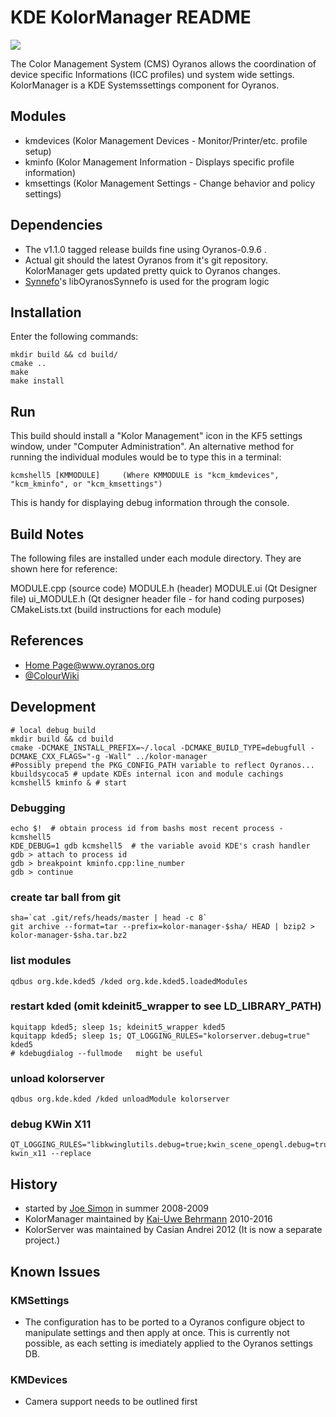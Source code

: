 # KDE KolorManager README

![](http://www.oyranos.org/images/oyranos_logo.svg)

The Color Management System (CMS) Oyranos allows the coordination of
device specific Informations (ICC profiles) und system wide settings.
KolorManager is a KDE Systemssettings component for Oyranos.

## Modules
* kmdevices (Kolor Management Devices - Monitor/Printer/etc. profile setup)
* kminfo (Kolor Management Information - Displays specific profile information)
* kmsettings (Kolor Management Settings - Change behavior and policy settings)

## Dependencies
* The v1.1.0 tagged release builds fine using Oyranos-0.9.6 .
* Actual git should the latest Oyranos from it's git repository. KolorManager gets updated pretty quick to Oyranos changes.
* [Synnefo](http://www.oyranos.org/synnefo/)'s libOyranosSynnefo is used for the program logic


## Installation
Enter the following commands:

    mkdir build && cd build/
    cmake ..
    make
    make install


## Run
This build should install a "Kolor Management" icon in the KF5 settings window, under "Computer Administration".  An alternative method for running the individual modules would be to type this in a terminal:

    kcmshell5 [KMMODULE]     (Where KMMODULE is "kcm_kmdevices", "kcm_kminfo", or "kcm_kmsettings")  

This is handy for displaying debug information through the console.


## Build Notes

The following files are installed under each module directory.  They are shown here for reference:

MODULE.cpp (source code)
MODULE.h (header)
MODULE.ui (Qt Designer file)
ui_MODULE.h (Qt designer header file - for hand coding purposes)
CMakeLists.txt (build instructions for each module)


## References

* [Home Page@www.oyranos.org](http://www.oyranos.org/kolormanager)
* [@ColourWiki](http://www.oyranos.org/wiki/index.php?title=Kolor-manager)

## Development

    # local debug build
    mkdir build && cd build
    cmake -DCMAKE_INSTALL_PREFIX=~/.local -DCMAKE_BUILD_TYPE=debugfull -DCMAKE_CXX_FLAGS="-g -Wall" ../kolor-manager
    #Possibly prepend the PKG_CONFIG_PATH variable to reflect Oyranos...
    kbuildsycoca5 # update KDEs internal icon and module cachings
    kcmshell5 kminfo & # start

### Debugging
    echo $!  # obtain process id from bashs most recent process - kcmshell5
    KDE_DEBUG=1 gdb kcmshell5  # the variable avoid KDE's crash handler
    gdb > attach to process id
    gdb > breakpoint kminfo.cpp:line_number
    gdb > continue

### create tar ball from git
    sha=`cat .git/refs/heads/master | head -c 8`
    git archive --format=tar --prefix=kolor-manager-$sha/ HEAD | bzip2 > kolor-manager-$sha.tar.bz2

### list modules
    qdbus org.kde.kded5 /kded org.kde.kded5.loadedModules
### restart kded (omit kdeinit5_wrapper to see LD_LIBRARY_PATH)
    kquitapp kded5; sleep 1s; kdeinit5_wrapper kded5
    kquitapp kded5; sleep 1s; QT_LOGGING_RULES="kolorserver.debug=true" kded5
    # kdebugdialog --fullmode   might be useful
### unload kolorserver
    qdbus org.kde.kded /kded unloadModule kolorserver
### debug KWin X11
    QT_LOGGING_RULES="libkwinglutils.debug=true;kwin_scene_opengl.debug=true" kwin_x11 --replace

## History
* started by [Joe Simon](http://jsimon3.wordpress.com/category/synnefo/) in summer 2008-2009
* KolorManager maintained by [Kai-Uwe Behrmann](http://www.behrmann.name) 2010-2016
* KolorServer was maintained by Casian Andrei 2012 (It is now a separate project.)

## Known Issues

### KMSettings
- The configuration has to be ported to a Oyranos configure object to manipulate
settings and then apply at once. This is currently not possible, as each setting
is imediately applied to the Oyranos settings DB.  

### KMDevices
- Camera support needs to be outlined first
